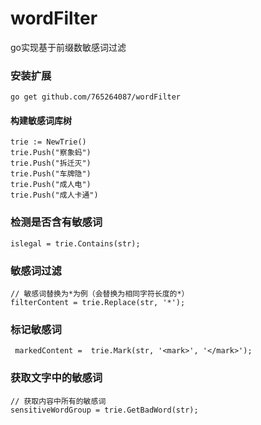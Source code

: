 # wordFilter
go实现基于前缀数敏感词过滤

### 安装扩展

    go get github.com/765264087/wordFilter

####  构建敏感词库树
    trie := NewTrie()
    trie.Push("察象蚂")
    trie.Push("拆迁灭")
    trie.Push("车牌隐")
    trie.Push("成人电")
    trie.Push("成人卡通")

### 检测是否含有敏感词

    islegal = trie.Contains(str);

### 敏感词过滤

    // 敏感词替换为*为例（会替换为相同字符长度的*）
    filterContent = trie.Replace(str, '*');

### 标记敏感词
     markedContent =  trie.Mark(str, '<mark>', '</mark>');

### 获取文字中的敏感词

    // 获取内容中所有的敏感词
    sensitiveWordGroup = trie.GetBadWord(str);